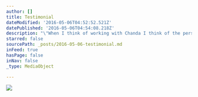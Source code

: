 ```yaml
---
author: []
title: Testimonial
dateModified: '2016-05-06T04:52:52.521Z'
datePublished: '2016-05-06T04:54:08.218Z'
description: "\"When I think of working with Chanda I think of the personal power I've gained in her presence. Her coaching has supported me in taking chances, being bold, and taking a closer look at all aspects of my life. She encourages compassion, self-love, and lighting a fire for growth. She's not afraid to say what I need to hear, and I appreciate her honesty and dedication. Chanda fans a flame in my life, and I know the shifts I've had are because of our work together. She has a gift for this work, and I am excited to continue our work together.\" ~ Coach Desi"
starred: false
sourcePath: _posts/2016-05-06-testimonial.md
inFeed: true
hasPage: false
inNav: false
_type: MediaObject

---
```

![](https://the-grid-user-content.s3-us-west-2.amazonaws.com/6d6db474-2f0e-473b-b94f-8d5f598a3536.jpg)